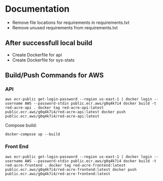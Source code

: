 # Documentation

- Remove file locations for requirements in requirements.txt
- Remove unused requirements from requirements.txt


## After successfull local build

- Create Dockerfile for api
- Create Dockerfile for sys-stats



## Build/Push Commands for AWS

### API

`aws ecr-public get-login-password --region us-east-1 | docker login --username AWS --password-stdin public.ecr.aws/g0q4k7i4
docker build -t red-acre-api .
docker tag red-acre-api:latest public.ecr.aws/g0q4k7i4/red-acre-api:latest
docker push public.ecr.aws/g0q4k7i4/red-acre-api:latest`

Compose build:

`docker-compose up --build`


### Front End

`aws ecr-public get-login-password --region us-east-1 | docker login --username AWS --password-stdin public.ecr.aws/g0q4k7i4
docker build -t red-acre-frontend .
docker tag red-acre-frontend:latest public.ecr.aws/g0q4k7i4/red-acre-frontend:latest
docker push public.ecr.aws/g0q4k7i4/red-acre-frontend:latest`

